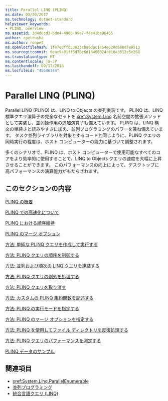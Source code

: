 ```yaml
---
title: Parallel LINQ (PLINQ)
ms.date: 03/30/2017
ms.technology: dotnet-standard
helpviewer_keywords:
- PLINQ, overview
ms.assetid: 3d4d0cd3-bde4-490b-99e7-f4e41be96455
author: rpetrusha
ms.author: ronpet
ms.openlocfilehash: 1fe7edffd53023cba6dac1454e620d6e0d7e9513
ms.sourcegitcommit: 6eac9a01ff5d70c6d18460324c016a3612c5e268
ms.translationtype: HT
ms.contentlocale: ja-JP
ms.lasthandoff: 09/17/2018
ms.locfileid: "45646744"
---
```

# <a name="parallel-linq-plinq"></a>Parallel LINQ (PLINQ)
Parallel LINQ (PLINQ) は、LINQ to Objects の並列実装です。 PLINQ は、LINQ 標準クエリ演算子の完全なセットを <xref:System.Linq> 名前空間の拡張メソッドとして実装し、並列操作用の追加演算子も備えています。 PLINQ は、LINQ 構文の単純さと読みやすさに加え、並列プログラミングのパワーを兼ね備えています。 タスク並列ライブラリを対象とするコードと同じように、PLINQ クエリの同時実行の程度は、ホスト コンピューターの能力に基づいて調整されます。  
  
 多くのシナリオで、PLINQ は、ホスト コンピューターで使用可能なすべてのコアをより効率的に使用することで、LINQ to Objects クエリの速度を大幅に上昇させることができます。 このパフォーマンスの向上によって、デスクトップに高パフォーマンスの演算能力がもたらされます。  
  
## <a name="in-this-section"></a>このセクションの内容  
 [PLINQ の概要](../../../docs/standard/parallel-programming/introduction-to-plinq.md)  
  
 [PLINQ での高速化について](../../../docs/standard/parallel-programming/understanding-speedup-in-plinq.md)  
  
 [PLINQ における順序維持](../../../docs/standard/parallel-programming/order-preservation-in-plinq.md)  
  
 [PLINQ のマージ オプション](../../../docs/standard/parallel-programming/merge-options-in-plinq.md)  
  
 [方法: 単純な PLINQ クエリを作成して実行する](../../../docs/standard/parallel-programming/how-to-create-and-execute-a-simple-plinq-query.md)  
  
 [方法: PLINQ クエリの順序を制御する](../../../docs/standard/parallel-programming/how-to-control-ordering-in-a-plinq-query.md)  
  
 [方法: 並列および順次の LINQ クエリを連結する](../../../docs/standard/parallel-programming/how-to-combine-parallel-and-sequential-linq-queries.md)  
  
 [方法: PLINQ クエリの例外を処理する](../../../docs/standard/parallel-programming/how-to-handle-exceptions-in-a-plinq-query.md)  
  
 [方法: PLINQ クエリを取り消す](../../../docs/standard/parallel-programming/how-to-cancel-a-plinq-query.md)  
  
 [方法: カスタムの PLINQ 集約関数を記述する](../../../docs/standard/parallel-programming/how-to-write-a-custom-plinq-aggregate-function.md)  
  
 [方法: PLINQ の実行モードを指定する](../../../docs/standard/parallel-programming/how-to-specify-the-execution-mode-in-plinq.md)  
  
 [方法: PLINQ のマージ オプションを指定する](../../../docs/standard/parallel-programming/how-to-specify-merge-options-in-plinq.md)  
  
 [方法: PLINQ を使用してファイル ディレクトリを反復処理する](../../../docs/standard/parallel-programming/how-to-iterate-file-directories-with-plinq.md)  
  
 [方法: PLINQ クエリのパフォーマンスを測定する](../../../docs/standard/parallel-programming/how-to-measure-plinq-query-performance.md)  
  
 [PLINQ データのサンプル](../../../docs/standard/parallel-programming/plinq-data-sample.md)  
  
## <a name="see-also"></a>関連項目

- <xref:System.Linq.ParallelEnumerable>  
- [並列プログラミング](../../../docs/standard/parallel-programming/index.md)  
- [統合言語クエリ (LINQ)](https://msdn.microsoft.com/library/a73c4aec-5d15-4e98-b962-1274021ea93d)
